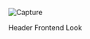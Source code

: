 ![Capture](https://github.com/jawaddeveloper1/sass/assets/30175034/99cd4540-20ff-4636-816c-e691e9489b82)

Header Frontend Look
